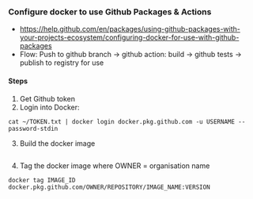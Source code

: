 ### Configure docker to use Github Packages & Actions

* https://help.github.com/en/packages/using-github-packages-with-your-projects-ecosystem/configuring-docker-for-use-with-github-packages
* Flow: Push to github branch -> github action: build -> github tests -> publish to registry for use

#### Steps
1. Get Github token
2. Login into Docker:
```shell script
cat ~/TOKEN.txt | docker login docker.pkg.github.com -u USERNAME --password-stdin
```
3. Build the docker image
```shell script

```
4. Tag the docker image where OWNER = organisation name
```shell script
docker tag IMAGE_ID docker.pkg.github.com/OWNER/REPOSITORY/IMAGE_NAME:VERSION
```
